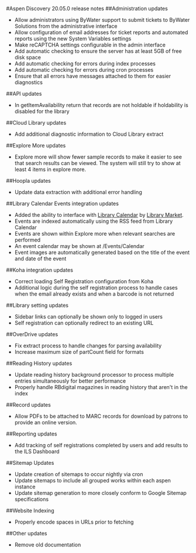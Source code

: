 #Aspen Discovery 20.05.0 release notes
##Administration updates
- Allow administrators using ByWater support to submit tickets to ByWater Solutions from the administrative interface
- Allow configuration of email addresses for ticket reports and automated reports using the new System Variables settings
- Make reCAPTCHA settings configurable in the admin interface
- Add automatic checking to ensure the server has at least 5GB of free disk space
- Add automatic checking for errors during index processes
- Add automatic checking for errors during cron processes
- Ensure that all errors have messages attached to them for easier diagnostics

##API updates
- In getItemAvailability return that records are not holdable if holdability is disabled for the library

##Cloud Library updates 
- Add additional diagnostic information to Cloud Library extract

##Explore More updates
- Explore more will show fewer sample records to make it easier to see that search results can be viewed.  The system will still try to show at least 4 items in explore more.

##Hoopla updates
- Update data extraction with additional error handling 

##Library Calendar Events integration updates
- Added the ability to interface with [Library Calendar](https://www.librarymarket.com/library-calendar) by [Library Market](https://www.librarymarket.com).
- Events are indexed automatically using the RSS feed from Library Calendar
- Events are shown within Explore more when relevant searches are performed
- An event calendar may be shown at /Events/Calendar
- Event images are automatically generated based on the title of the event and date of the event

##Koha integration updates
- Correct loading Self Registration configuration from Koha
- Additional logic during the self registration process to handle cases when the email already exists and when a barcode is not returned

##Library setting updates
- Sidebar links can optionally be shown only to logged in users
- Self registration can optionally redirect to an existing URL

##OverDrive updates
- Fix extract process to handle changes for parsing availability
- Increase maximum size of partCount field for formats

##Reading History updates
- Update reading history background processor to process multiple entries simultaneously for better performance
- Properly handle RBdigital magazines in reading history that aren't in the index

##Record updates
- Allow PDFs to be attached to MARC records for download by patrons to provide an online version. 

##Reporting updates
- Add tracking of self registrations completed by users and add results to the ILS Dashboard

##Sitemap Updates
- Update creation of sitemaps to occur nightly via cron
- Update sitemaps to include all grouped works within each aspen instance
- Update sitemap generation to more closely conform to Google Sitemap specifications 

##Website Indexing
- Properly encode spaces in URLs prior to fetching

##Other updates
- Remove old documentation